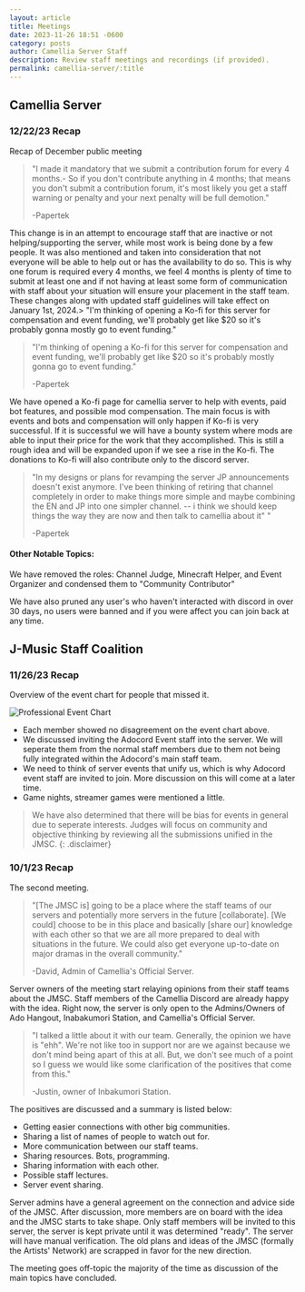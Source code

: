 ```yaml
---
layout: article
title: Meetings
date: 2023-11-26 18:51 -0600
category: posts
author: Camellia Server Staff
description: Review staff meetings and recordings (if provided).
permalink: camellia-server/:title
---
```

## Camellia Server

### 12/22/23 Recap

Recap of December public meeting

> "I made it mandatory that we submit a contribution forum for every 4 months.- So if you don't contribute anything in 4 months; that means you don't submit a contribution forum, it's most likely you get a staff warning or penalty and your next penalty will be full demotion."
>
> \-Papertek

This change is in an attempt to encourage staff that are inactive or not helping/supporting the server, while most work is being done by a few people. It was also mentioned and taken into consideration that not everyone will be able to help out or has the availability to do so. This is why one forum is required every 4 months, we feel 4 months is plenty of time to submit at least one and if not having at least some form of communication with staff about your situation will ensure your placement in the staff team. These changes along with updated staff guidelines will take effect on January 1st, 2024.> "I'm thinking of opening a Ko-fi for this server for compensation and event funding, we'll probably get like $20 so it's probably gonna mostly go to event funding."

> "I'm thinking of opening a Ko-fi for this server for compensation and event funding, we'll probably get like $20 so it's probably mostly gonna go to event funding."
>
> \-Papertek

We have opened a Ko-fi page for camellia server to help with events, paid bot features, and possible mod compensation. The main focus is with events and bots and compensation will only happen if Ko-fi is very successful. If it is successful we will have a bounty system where mods are able to input their price for the work that they accomplished. This is still a rough idea and will be expanded upon if we see a rise in the Ko-fi. The donations to Ko-fi will also contribute only to the discord server.

> "In my designs or plans for revamping the server JP announcements doesn't exist anymore. I've been thinking of retiring that channel completely in order to make things more simple and maybe combining the EN and JP into one simpler channel. -- i think we should keep things the way they are now and then talk to camellia about it" "
>
> \-Papertek

#### Other Notable Topics:

We have removed the roles: Channel Judge, Minecraft Helper, and Event Organizer and condensed them to "Community Contributor" 

We have also pruned any user's who haven't interacted with discord in over 30 days, no users were banned and if you were affect you can join back at any time.

## J-Music Staff Coalition

### 11/26/23 Recap

Overview of the event chart for people that missed it.

![Professional Event Chart](https://cdn.discordapp.com/attachments/1158188418824683623/1178495479403794603/k3WlZOz.png?ex=65765a71&is=6563e571&hm=f1d21ceea858b9b3c8ecc6907b0cab7d74fe1d709b3bd69414299c306eb6f0cd&)

* Each member showed no disagreement on the event chart above.
* We discussed inviting the Adocord Event staff into the server. We will seperate them from the normal staff members due to them not being fully integrated within the Adocord's main staff team.
* We need to think of server events that unify us, which is why Adocord event staff are invited to join. More discussion on this will come at a later time.
* Game nights, streamer games were mentioned a little.

> We have also determined that there will be bias for events in general due to seperate interests. Judges will focus on community and objective thinking by reviewing all the submissions unified in the JMSC.
> {: .disclaimer}

### 10/1/23 Recap

The second meeting.

> "\[The JMSC is] going to be a place where the staff teams of our servers and potentially more servers in the future \[collaborate]. \[We could] choose to be in this place and basically \[share our] knowledge with each other so that we are all more prepared to deal with situations in the future. We could also get everyone up-to-date on major dramas in the overall community."
>
> \-David, Admin of Camellia's Official Server.

Server owners of the meeting start relaying opinions from their staff teams about the JMSC. Staff members of the Camellia Discord are already happy with the idea. Right now, the server is only open to the Admins/Owners of Ado Hangout, Inabakumori Station, and Camellia's Official Server.

> "I talked a little about it with our team. Generally, the opinion we have is "ehh". We're not like too in support nor are we against because we don't mind being apart of this at all. But, we don't see much of a point so I guess we would like some clarification of the positives that come from this."
>
> \-Justin, owner of Inbakumori Station.

The positives are discussed and a summary is listed below:

* Getting easier connections with other big communities.
* Sharing a list of names of people to watch out for.
* More communication between our staff teams.
* Sharing resources. Bots, programming.
* Sharing information with each other.
* Possible staff lectures.
* Server event sharing.

Server admins have a general agreement on the connection and advice side of the JMSC. After discussion, more members are on board with the idea and the JMSC starts to take shape. Only staff members will be invited to this server, the server is kept private until it was determined "ready". The server will have manual verification. The old plans and ideas of the JMSC (formally the Artists' Network) are scrapped in favor for the new direction.

The meeting goes off-topic the majority of the time as discussion of the main topics have concluded.